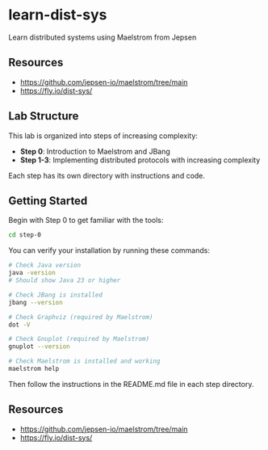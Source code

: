 # learn-dist-sys
Learn distributed systems using Maelstrom from Jepsen

## Resources

- https://github.com/jepsen-io/maelstrom/tree/main
- https://fly.io/dist-sys/

## Lab Structure

This lab is organized into steps of increasing complexity:

- **Step 0**: Introduction to Maelstrom and JBang
- **Step 1-3**: Implementing distributed protocols with increasing complexity

Each step has its own directory with instructions and code.

## Getting Started

Begin with Step 0 to get familiar with the tools:

```bash
cd step-0
```

You can verify your installation by running these commands:

```bash
# Check Java version
java -version
# Should show Java 23 or higher

# Check JBang is installed
jbang --version

# Check Graphviz (required by Maelstrom)
dot -V

# Check Gnuplot (required by Maelstrom)
gnuplot --version

# Check Maelstrom is installed and working
maelstrom help
```

Then follow the instructions in the README.md file in each step directory.

## Resources

- https://github.com/jepsen-io/maelstrom/tree/main
- https://fly.io/dist-sys/
